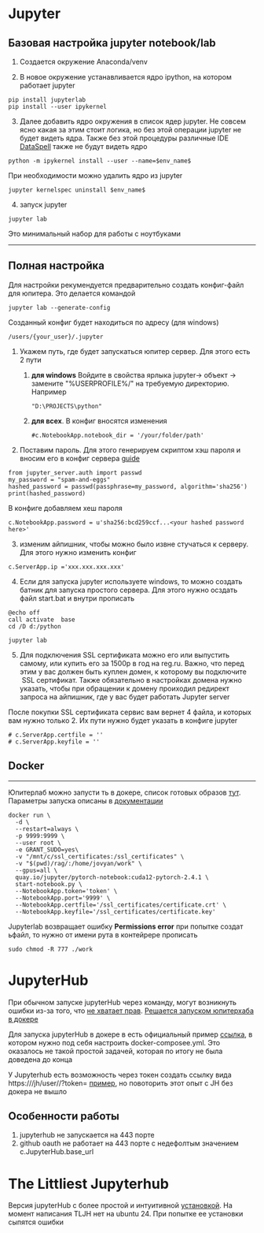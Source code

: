 # Jupyter

## Базовая настройка jupyter notebook/lab

1) Создается окружение Anaconda/venv

2) В новое окружение устанавливается ядро ipython, на котором работает jupyter
~~~
pip install jupyterlab
pip install --user ipykernel
~~~

3) Далее добавить ядро окружения в список ядер jupyter. Не совсем ясно какая за этим стоит логика, но без этой операции jupyter не будет видеть ядра. Также без этой процедуры различные IDE [DataSpell](https://www.jetbrains.com/ru-ru/dataspell/) также не будут видеть ядро
   
~~~
python -m ipykernel install --user --name=$env_name$
~~~

При необходимости можно удалить ядро из jupyter
~~~
jupyter kernelspec uninstall $env_name$
~~~

4) запуск jupyter 

~~~
jupyter lab
~~~

Это минимальный набор для работы с ноутбуками

-----------

## Полная настройка

Для настройки рекумендуется предварительно создать конфиг-файл для юпитера. Это делается командой

~~~
jupyter lab --generate-config
~~~

Созданный конфиг будет находиться по адресу (для windows)

~~~
/users/{your_user}/.jupyter
~~~

1) Укажем путь, где будет запускаться юпитер сервер. Для этого есть 2 пути
   1) **для windows** Войдите в свойства ярлыка jupyter-> объект -> замените "%USERPROFILE%/" на требуемую директорию. Например
      ~~~
      "D:\PROJECTS\python"
      ~~~

   2) **для всех**. В конфиг вносятся изменения
      ~~~
      #c.NotebookApp.notebook_dir = '/your/folder/path'
      ~~~

2) Поставим пароль. Для этого генерируем скриптом хэш пароля и вносим его в конфиг сервера [guide](https://stackoverflow.com/questions/66063686/set-jupyter-lab-password-encrypted-with-sha-256)

~~~
from jupyter_server.auth import passwd
my_password = "spam-and-eggs"
hashed_password = passwd(passphrase=my_password, algorithm='sha256')
print(hashed_password)
~~~

В конфиге добавляем хеш пароля

~~~
c.NotebookApp.password = u'sha256:bcd259ccf...<your hashed password here>'
~~~

3) изменим айпишник, чтобы можно было извне стучаться к серверу. Для этого нужно изменить конфиг

~~~
c.ServerApp.ip ='xxx.xxx.xxx.xxx'
~~~

4) Если для запуска jupyter используете windows, то можно создать батник для запуска простого сервера. Для этого нужно осздать файл start.bat и внутри прописать

~~~
@echo off
call activate  base
cd /D d:/python

jupyter lab
~~~

5) Для подключения SSL сертификата можно его или выпустить самому, или купить его за 1500р в год на reg.ru. Важно, что перед этим у вас должен быть куплен домен, к которому вы подключите  SSL сертификат. Также обязательно в настройках домена нужно указать, чтобы при обращении к домену проиходил редирект запроса на айпишник, где у вас будет работать Jupyter server

После покупки SSL сертификата сервис вам вернет 4 файла, и которых вам нужно только 2. Их пути нужно будет указать в конфиге jupyter

~~~
# c.ServerApp.certfile = ''
# c.ServerApp.keyfile = ''
~~~

## Docker
-----

Юпитерлаб можно запусти ть в докере, список готовых образов [тут](https://quay.io/organization/jupyter). Параметры запуска описаны в [документации](https://jupyter-docker-stacks.readthedocs.io/en/latest/using/common.html)

~~~
docker run \
  -d \
  --restart=always \
  -p 9999:9999 \
  --user root \
  -e GRANT_SUDO=yes\
  -v "/mnt/c/ssl_certificates:/ssl_certificates" \
  -v "$(pwd)/rag/:/home/jovyan/work" \
  --gpus=all \
  quay.io/jupyter/pytorch-notebook:cuda12-pytorch-2.4.1 \
  start-notebook.py \
  --NotebookApp.token='token' \
  --NotebookApp.port='9999' \
  --NotebookApp.certfile='/ssl_certificates/certificate.crt' \
  --NotebookApp.keyfile='/ssl_certificates/certificate.key'
~~~

Jupyterlab возвращает ошибку **Permissions error** при попытке создат ьфайл, то нужно от имени рута в контейрере прописать
```
sudo chmod -R 777 ./work
```

# JupyterHub

При обычном запуске jupyterHub через команду, могут возникнуть ошибки из-за того, что [не хватает прав](https://discourse.jupyter.org/t/starting-server-for-non-default-users-in-jupyterhub-500-internal-server-error/21518). [Решается запуском юпитерхаба в докере](https://discourse.jupyter.org/t/starting-server-for-non-default-users-in-jupyterhub-500-internal-server-error/21518) 

Для запуска jupyterHub в докере в есть официальный пример [ссылка](https://github.com/jupyterhub/jupyterhub-deploy-docker/tree/main), в котором нужно под себя настроить docker-composee.yml. Это оказалось не такой простой задачей, которая по итогу не была доведена до конца

У Jupyterhub есть возможность через токен создать ссылку вида https://<your-hub-url>/jh/user/<your-hub-user-name>/?token=<your-token> [пример](https://cloud.vk.com/docs/ml/mlplatform/jupyterhub/how-to-guides/vscode), но повоторить этот опыт с JH без докера не вышло

## Особенности работы

1) jupyterhub не запускается на 443 порте
2) github oauth не работает на 443 порте с недефолтым значением  c.JupyterHub.base_url

# The Littliest Jupyterhub

Версия jupyterHub c более простой и интуитивной [установкой](https://tljh.jupyter.org/en/latest/install/custom-server.html). На момент написания TLJH нет на ubuntu 24. При попытке ее установки сыпятся ошибки 
